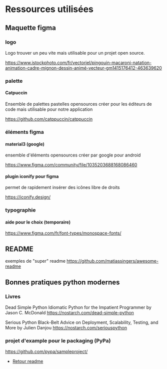 # Ressources utilisées

## Maquette figma

### logo

Logo trouver un peu vite mais utilisable pour un projet open source.

<https://www.istockphoto.com/fr/vectoriel/pingouin-macaroni-natation-animation-cadre-mignon-dessin-animé-vecteur-gm1415176412-463639620>

### palette

#### Catpuccin

Ensemble de palettes pastelles opensources créer pour les éditeurs de code mais utilisable pour notre application

<https://github.com/catppuccin/catppuccin>

### éléments figma

#### material3 (google)

ensemble d'éléments opensources créer par google pour android

<https://www.figma.com/community/file/1035203688168086460>

#### plugin iconify pour figma

permet de rapidement insérer des icônes libre de droits

<https://iconify.design/>

### typographie

#### aide pour le choix (temporaire)

<https://www.figma.com/fr/font-types/monospace-fonts/>

## README

exemples de "super" readme
<https://github.com/matiassingers/awesome-readme>

## Bonnes pratiques python modernes

### Livres

Dead Simple Python
Idiomatic Python for the Impatient Programmer
by Jason C. McDonald
<https://nostarch.com/dead-simple-python>

Serious Python
Black-Belt Advice on Deployment, Scalability, Testing, and More
by Julien Danjou
<https://nostarch.com/seriouspython>

### projet d'example pour le packaging (PyPa)

<https://github.com/pypa/sampleproject/>

* [Retour readme](../../README.md)
